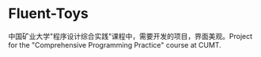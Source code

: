 # Fluent-Toys
中国矿业大学"程序设计综合实践"课程中，需要开发的项目，界面美观。Project for the "Comprehensive Programming Practice" course at CUMT.
